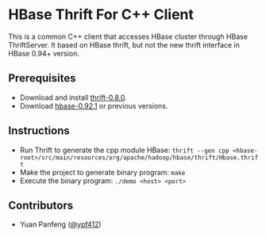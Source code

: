 # HBase Thrift For C++ Client
This is a common C++ client that accesses HBase cluster through HBase ThriftServer. 
It based on HBase thrift, but not the new thrift interface in HBase 0.94+ version.

## Prerequisites
* Download and install [thrift-0.8.0](https://dist.apache.org/repos/dist/release/thrift/0.8.0/thrift-0.8.0.tar.gz).
* Download [hbase-0.92.1](http://www.fayea.com/apache-mirror/hbase/hbase-0.92.1/hbase-0.92.1.tar.gz) or previous versions.

## Instructions
* Run Thrift to generate the cpp module HBase:
     `thrift --gen cpp <hbase-root>/src/main/resources/org/apache/hadoop/hbase/thrift/Hbase.thrift`
* Make the project to generate binary program:
      `make`
* Execute the binary program:
     `./demo <host> <port>`

## Contributors
* Yuan Panfeng ([@ypf412](https://github.com/ypf412))
